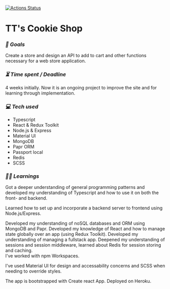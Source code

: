 [![Actions Status](https://github.com/TintinHamrin/Cookie-Shop/workflows/Automated%20tests/badge.svg)](https://github.com/TintinHamrin/Cookie-Shop/actions)

# TT's Cookie Shop

### ***🎯 Goals***

Create a store and design an API to add to cart and other functions necessary for a web store application.

### ***⏳ Time spent / Deadline***

4 weeks initially. Now it is an ongoing project to improve the site and for learning through implementation. 

### ***💻 Tech used***

* Typescript
* React & Redux Toolkit
* Node.js & Express
* Material UI
* MongoDB
* Papr ORM  
* Passport local
* Redis
* SCSS

### ***👨‍🎓 Learnings***

Got a deeper understanding of general programming patterns and developed my understanding of Typescript and how to use it on both the front- and backend.

Learned how to set up and incorporate a backend server to frontend using Node.js/Express.

Developed my understanding of noSQL databases and ORM using MongoDB and Papr. Developed my knowledge of React and how to manage state globally over an app (using Redux Toolkit). Developed my understanding of managing a fullstack app. Deepened my understanding of sessions and session middleware, learned about Redis for session storing and caching.  
I've worked with npm Workspaces.

I've used Material UI for design and accessability concerns and SCSS when needing to override styles. 

The app is bootstrapped with Create react App. 
Deployed on Heroku.
